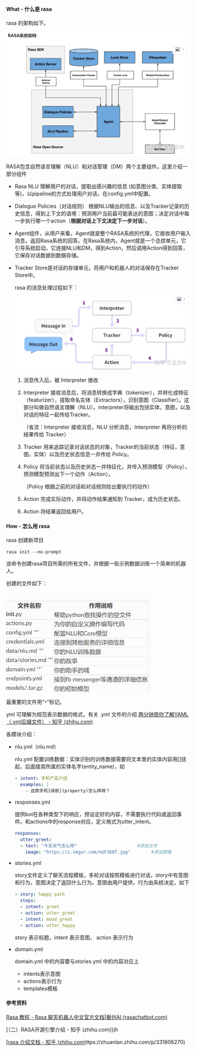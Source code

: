 #### What - 什么是 rasa

rasa 的架构如下。

<img src="img/rasa架构.png" style="zoom: 67%;" />

RASA包含自然语言理解（NLU）和对话管理（DM）两个主要组件。这里介绍一部分组件

- Rasa NLU 理解用户的对话，提取出感兴趣的信息 (如意图分类、实体提取等)，以pipeline的方式处理用户对话，在config.yml中配置。
- Dialogue Policies（对话规则） 根据NLU输出的信息、以及Tracker记录的历史信息，得到上下文的语境：预测用户当前最可能表达的意图；决定对话中每一步执行哪一个action（**根据对话上下文决定下一步对话**）。

- Agent组件，从用户来看，Agent就是整个RASA系统的代理，它接收用户输入消息，返回Rasa系统的回答。在Rasa系统内，Agent就是一个总控单元，它引导系统启动，它连接NLU和DM，得到Action，然后调用Action得到回答，它保存对话数据到数据存储。

- Tracker Store是对话的存储单元，将用户和机器人的对话保存在Tracker Store中。

  

  

  rasa 的消息处理过程如下：

  <img src="img/rasa流程.jpg" style="zoom:67%;" />

  1. 消息传入后，被 Interpreter 接收

  2. Interpreter 接收消息后，将消息转换成字典（tokenizer），并转化成特征（featurizer），提取命名实体（Extractors），识别意图（Classifier）。这部分叫做自然语言理解（NLU）。interpreter将输出包括实体，意图，以及对话的特征一起传给Tracker。

     （省流：Interpreter 接收消息，NLU 分析消息，Interpreter 再将分析的结果传给 Tracker）

  3. Tracker 用来追踪记录对话状态的对象，Tracker的当前状态（特征，意图，实体）以及历史状态信息一并传给 Policy。

  4. Policy 将当前状态以及历史状态一并特征化，并传入预测模型（Policy），预测模型预测出下一个动作（Action）。

     （Policy 根据之前的对话和对话规则给出要执行的动作）

  5. Action 完成实际动作，并将动作结果通知到 Tracker，成为历史状态。

  6. Action 将结果返回给用户。

#### How - 怎么用 rasa

rasa 创建新项目

```shell
rasa init --no-prompt
```

该命令创建rasa项目所需的所有文件，并根据一些示例数据训练一个简单的机器人。

创建的文件如下：

<img src="img/rasa.png" style="zoom: 67%;" />

最重要的文件用“`*`”标记。

yml 可理解为规范表示数据的格式，有关 .yml 文件的介绍 [两分钟带你了解YAML（.yml后缀文件） - 知乎 (zhihu.com)](https://zhuanlan.zhihu.com/p/433176170)



各模块介绍：

- nlu.yml（nlu.md）

  nlu.yml 配置训练数据：实体识别的训练数据需要将文本里的实体内容用[]括起，后面接其所属的实体名字(entity_name)，如

  ```yaml
  - intent: 手机产品介绍   
    examples: |     
      - 这款手机[续航](property)怎么样呀？
  ```

  

- responses.yml 

  提供bot在各种类型下的响应，预设定好的内容，不需要执行代码或返回事件。和actions中的response对应，定义格式为utter_intent。

  ```yaml
  responses:   
    utter_greet:   
    - text: "今天天气怎么样"                       #添加文字
      image: "https://i.imgur.com/nGF1K8f.jpg"        #添加图像
  ```

  

- stories.yml

  story文件定义了聊天流程模板，多轮对话按照模板进行对话，story中有意图和行为，意图决定了返回什么行为。意图由用户提供，行为由系统决定。如下

  ```yaml
  - story: happy path
    steps:
    - intent: greet
    - action: utter_greet
    - intent: mood_great
    - action: utter_happy
  
  ```

  story 表示标题，intent 表示意图， action 表示行为

- domain.yml

  domain.yml 中的内容要与stories.yml 中的内容对应上

  - intents表示意图
  - actions表示行为
  - templates模板

  




#### 参考资料

[Rasa 教程 - Rasa 聊天机器人中文官方文档|磐创AI (rasachatbot.com)](https://www.rasachatbot.com/2_Rasa_Tutorial/)

[（二）RASA开源引擎介绍 - 知乎 (zhihu.com)](h

[[rasa 介绍文档 - 知乎 (zhihu.com)](https://zhuanlan.zhihu.com/p/461729554)ttps://zhuanlan.zhihu.com/p/331806270)